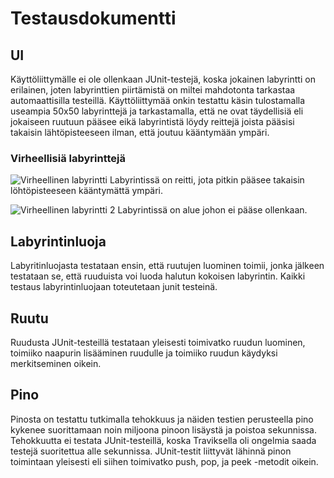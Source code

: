 # Testausdokumentti

## UI
Käyttöliittymälle ei ole ollenkaan JUnit-testejä, koska jokainen labyrintti on erilainen, joten labyrinttien piirtämistä on miltei mahdotonta tarkastaa automaattisilla testeillä. Käyttöliittymää onkin testattu käsin tulostamalla useampia 50x50 labyrinttejä ja tarkastamalla, että ne ovat täydellisiä eli jokaiseen ruutuun pääsee eikä labyrintistä löydy reittejä joista pääsisi takaisin lähtöpisteeseen ilman, että joutuu kääntymään ympäri.

### Virheellisiä labyrinttejä
![Virheellinen labyrintti](https://github.com/PyryV/Labyrintti/blob/master/dokumentaatio/images/Virheellinen%20labyrintti.png)
Labyrintissä on reitti, jota pitkin pääsee takaisin löhtöpisteeseen kääntymättä ympäri.

![Virheellinen labyrintti 2](https://github.com/PyryV/Labyrintti/blob/master/dokumentaatio/images/Virheellinen%20labyrintti%202.png)
Labyrintissä on alue johon ei pääse ollenkaan.

## Labyrintinluoja
Labyritinluojasta testataan ensin, että ruutujen luominen toimii, jonka jälkeen testataan se, että ruuduista voi luoda halutun kokoisen labyrintin. Kaikki testaus labyrintinluojaan toteutetaan junit testeinä. 

## Ruutu
Ruudusta JUnit-testeillä testataan yleisesti toimivatko ruudun luominen, toimiiko naapurin lisääminen ruudulle ja toimiiko ruudun käydyksi merkitseminen oikein.

## Pino
Pinosta on testattu tutkimalla tehokkuus ja näiden testien perusteella pino kykenee suorittamaan noin miljoona pinoon lisäystä ja poistoa sekunnissa. Tehokkuutta ei testata JUnit-testeillä, koska Traviksella oli ongelmia saada testejä suoritettua alle sekunnissa. JUnit-testit liittyvät lähinnä pinon toimintaan yleisesti eli siihen toimivatko push, pop, ja peek -metodit oikein. 


